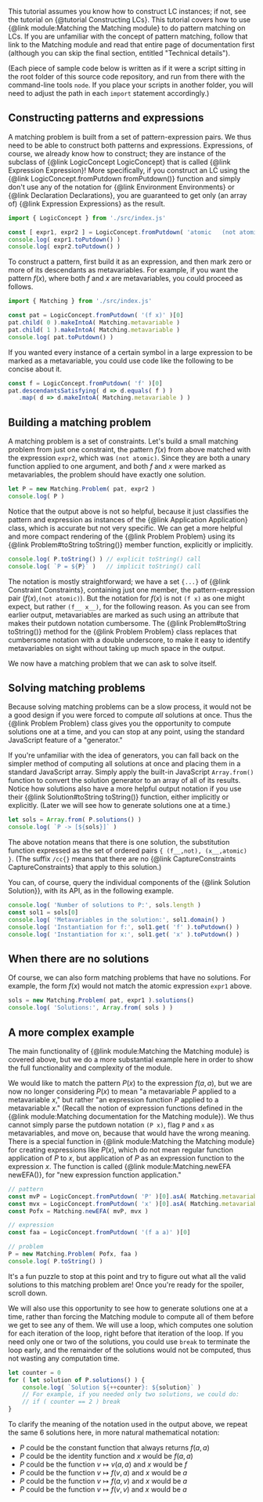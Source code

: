 
This tutorial assumes you know how to construct LC instances; if not, see
the tutorial on {@tutorial Constructing LCs}.  This tutorial covers how to use
{@link module:Matching the Matching module} to do pattern matching on LCs.  If
you are unfamiliar with the concept of pattern matching, follow that link to
the Matching module and read that entire page of documentation first (although
you can skip the final section, entitled "Technical details").

(Each piece of sample code below is written as if it were a script sitting in
the root folder of this source code repository, and run from there with the
command-line tools `node`.  If you place your scripts in another folder, you
will need to adjust the path in each `import` statement accordingly.)

## Constructing patterns and expressions

A matching problem is built from a set of pattern-expression pairs.  We thus
need to be able to construct both patterns and expressions.  Expressions, of
course, we already know how to construct; they are instance of the subclass
of {@link LogicConcept LogicConcept} that is called
{@link Expression Expression}!  More specifically, if you construct an LC
using the {@link LogicConcept.fromPutdown fromPutdown()} function and simply
don't use any of the notation for {@link Environment Environments} or 
{@link Declaration Declarations}, you are guaranteed to get only (an array of)
{@link Expression Expressions} as the result.

```js
import { LogicConcept } from './src/index.js'

const [ expr1, expr2 ] = LogicConcept.fromPutdown( 'atomic   (not atomic)' )
console.log( expr1.toPutdown() )
console.log( expr2.toPutdown() )
```

To construct a pattern, first build it as an expression, and then mark zero or
more of its descendants as metavariables.  For example, if you want the
pattern $f(x)$, where both $f$ and $x$ are metavariables, you could proceed as
follows.

```js
import { Matching } from './src/index.js'

const pat = LogicConcept.fromPutdown( '(f x)' )[0]
pat.child( 0 ).makeIntoA( Matching.metavariable )
pat.child( 1 ).makeIntoA( Matching.metavariable )
console.log( pat.toPutdown() )
```

If you wanted every instance of a certain symbol in a large expression to be
marked as a metavariable, you could use code like the following to be concise
about it.

```js
const f = LogicConcept.fromPutdown( 'f' )[0]
pat.descendantsSatisfying( d => d.equals( f ) )
   .map( d => d.makeIntoA( Matching.metavariable ) )
```

## Building a matching problem

A matching problem is a set of constraints.  Let's build a small matching
problem from just one constraint, the pattern $f(x)$ from above matched with
the expression `expr2`, which was `(not atomic)`.  Since they are both a unary
function applied to one argument, and both $f$ and $x$ were marked as
metavariables, the problem should have exactly one solution.

```js
let P = new Matching.Problem( pat, expr2 )
console.log( P )
```

Notice that the output above is not so helpful, because it just classifies the
pattern and expression as instances of the {@link Application Application}
class, which is accurate but not very specific.  We can get a more helpful and
more compact rendering of the {@link Problem Problem} using its
{@link Problem#toString toString()} member function, explicitly or implicitly.

```js
console.log( P.toString() ) // explicit toString() call
console.log( `P = ${P}` )   // implicit toString() call
```

The notation is mostly straightforward; we have a set `{...}` of
{@link Constraint Constraints}, containing just one member, the
pattern-expression pair ($f(x)$,`(not atomic)`).  But the notation for $f(x)$
is not `(f x)` as one might expect, but rather `(f__ x__)`, for the following
reason.  As you can see from earlier output, metavariables are marked as such
using an attribute that makes their putdown notation cumbersome.  The
{@link Problem#toString toString()} method for the {@link Problem Problem}
class replaces that cumbersome notation with a double underscore, to make it
easy to identify metavariables on sight without taking up much space in the
output.

We now have a matching problem that we can ask to solve itself.

## Solving matching problems

Because solving matching problems can be a slow process, it would not be a
good design if you were forced to compute *all* solutions at once.  Thus the
{@link Problem Problem} class gives you the opportunity to compute solutions
one at a time, and you can stop at any point, using the standard JavaScript
feature of a "generator."

If you're unfamiliar with the idea of generators, you can fall back on the
simpler method of computing all solutions at once and placing them in a
standard JavaScript array.  Simply apply the built-in JavaScript
`Array.from()` function to convert the solution generator to an array of all
of its results.  Notice how solutions also have a more helpful output
notation if you use their {@link Solution#toString toString()} function,
either implicitly or explicitly.  (Later we will see how to generate
solutions one at a time.)

```js
let sols = Array.from( P.solutions() )
console.log( `P -> [${sols}]` )
```

The above notation means that there is one solution, the substitution function
expressed as the set of ordered pairs `{ (f__,not), (x__,atomic) }`.  (The
suffix `/cc{}` means that there are no {@link CaptureConstraints
CaptureConstraints} that apply to this solution.)

You can, of course, query the individual components of the
{@link Solution Solution}}, with its API, as in the following example.

```js
console.log( 'Number of solutions to P:', sols.length )
const sol1 = sols[0]
console.log( 'Metavariables in the solution:', sol1.domain() )
console.log( 'Instantiation for f:', sol1.get( 'f' ).toPutdown() )
console.log( 'Instantiation for x:', sol1.get( 'x' ).toPutdown() )
```

## When there are no solutions

Of course, we can also form matching problems that have no solutions.  For
example, the form $f(x)$ would not match the atomic expression `expr1` above.

```js
sols = new Matching.Problem( pat, expr1 ).solutions()
console.log( 'Solutions:', Array.from( sols ) )
```

## A more complex example

The main functionality of {@link module:Matching the Matching module} is
covered above, but we do a more substantial example here in order to show the
full functionality and complexity of the module.

We would like to match the pattern $P(x)$ to the expression $f(a,a)$, but we
are now no longer considering $P(x)$ to mean "a metavariable $P$ applied to a
metavariable $x$," but rather "an expression function $P$ applied to a
metavariable $x$."  (Recall the notion of expression functions defined in the
{@link module:Matching documentation for the Matching module}).  We thus
cannot simply parse the putdown notation `(P x)`, flag `P` and `x` as
metavariables, and move on, because that would have the wrong meaning.  There
is a special function in {@link module:Matching the Matching module} for
creating expressions like $P(x)$, which do not mean regular function
application of $P$ to $x$, but application of $P$ as an expression function to
the expression $x$.  The function is called
{@link module:Matching.newEFA newEFA()}, for "new expression function
application."

```js
// pattern
const mvP = LogicConcept.fromPutdown( 'P' )[0].asA( Matching.metavariable )
const mvx = LogicConcept.fromPutdown( 'x' )[0].asA( Matching.metavariable )
const Pofx = Matching.newEFA( mvP, mvx )

// expression
const faa = LogicConcept.fromPutdown( '(f a a)' )[0]

// problem
P = new Matching.Problem( Pofx, faa )
console.log( P.toString() )
```

It's a fun puzzle to stop at this point and try to figure out what all the
valid solutions to this matching problem are!  Once you're ready for the
spoiler, scroll down.

We will also use this opportunity to see how to generate solutions one at a
time, rather than forcing the Matching module to compute all of them before we
get to see any of them.  We will use a loop, which computes one solution for
each iteration of the loop, right before that iteration of the loop.  If you
need only one or two of the solutions, you could use `break` to terminate the
loop early, and the remainder of the solutions would not be computed, thus not
wasting any computation time.

```js
let counter = 0
for ( let solution of P.solutions() ) {
    console.log( `Solution ${++counter}: ${solution}` )
    // For example, if you needed only two solutions, we could do:
    // if ( counter == 2 ) break
}
```

To clarify the meaning of the notation used in the output above, we repeat the
same 6 solutions here, in more natural mathematical notation:

 * $P$ could be the constant function that always returns $f(a,a)$
 * $P$ could be the identity function and $x$ would be $f(a,a)$
 * $P$ could be the function $v\mapsto v(a,a)$ and $x$ would be $f$
 * $P$ could be the function $v\mapsto f(v,a)$ and $x$ would be $a$
 * $P$ could be the function $v\mapsto f(a,v)$ and $x$ would be $a$
 * $P$ could be the function $v\mapsto f(v,v)$ and $x$ would be $a$

